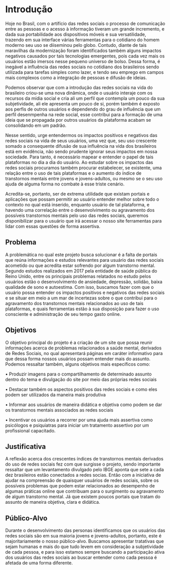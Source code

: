 # Introdução
Hoje no Brasil, com o artifício das redes sociais o processo de comunicação entre as pessoas e o acesso à informação tiveram um grande incremento, e dada sua portabilidade aos dispositivos móveis e sua versatilidade, trazendo em sua interface várias ferramentas para o cotidiano do homem moderno seu uso se diiseminou pelo globo. Contudo, diante de tais maravilhas da modernização foram identificados também alguns impactos negativos causados por tais tecnologias emergentes, pois cada vez mais os usuários estão imersos nesse pequeno universo de bolso. Dessa forma, é inegável a influência das redes sociais no cotidiano dos brasileiros sendo utilizada para tarefas simples como lazer, e tendo seu emprego em campos mais complexos como a integração de pessoas e difusão de ideias. 

Podemos observar que com a introdução das redes sociais na vida do brasileiro criou-se uma nova dinâmica, onde o usuário interaje com  os recursos da mídia social e cria ali um perfil que contempla um pouco da sua subjetividade, ali ele apresenta um pouco de si, porém também é exposto aos perfis de outros usuários e dependendo do grau de influência que um perfil desenmpenha na rede social, esse contribui para a formação de uma ideia que se propagada por outros usuários da plataforma acabam se consolidando em um padrão. 

Nesse sentido, urge entendermos os impactos positivos e negativos das redes sociais na vida de seus usuários, uma vez que, seu uso crescente somado a consequente difusão de sua influência na vida dos brasileiros está em evidência, não sendo prudente ignorar seus impactos em nossa sociedade. Para tanto, é necessário mapear e entender o papel de tais plataformas no dia a dia do usuário. Ao estudar sobre os impactos das redes sociais procuramos também procurar estabelecer, se existente, uma relação entre o uso de tais plataformas e o aumento do índice de transtornos mentais entre jovens e jovens-adultos, ou mesmo se o seu uso ajuda de alguma forma no combate à esse triste cenário.

Acredita-se, portanto, ser de extrema utilidade que existam portais e aplicações que possam permitir ao usuário entender melhor sobre todo o contexto no qual está inserido, enquanto usuário de tal plataforma, e havendo uma correlação entre o desenvolvimento ou agravamento dos possíveis transtornos mentais pelo uso das redes sociais, queremos disponibilizar para o usuário que irá acessar o nosso site ferramentas para lidar com essas questões de forma assertiva.

## Problema
 A problemática no qual este projeto busca solucionar é a falta de portais que reúna informações e estudos relevantes para usuário das redes sociais acometido ou que acredita estar sofrendo por algum transtorno mental. Segundo estudos realizados em 2017 pela entidade de saúde pública do Reino Unido, entre os principais problemas relatados no estudo pelos usuários estão o desenvolvimento de ansiedade, depressão, solidão, baixa qualidade de sono e autoestima. Com isso, buscamos fazer com que o usuário possa entender os impactos positivos e negativos das redes sociais e se situar em meio a um mar de incertezas sobre o que contribui para o agravamento dos transtornos mentais relacionados ao uso de tais plataformas, e quais ferramentas estão à sua disposição para fazer o uso consciente e administração de seu tempo gasto online.


## Objetivos

O objetivo principal do projeto é a criação de um site que possa reunir informações acerca de problemas relacionados a saúde mental, derivados de Redes Sociais, no qual apresentará páginas em caráter informativo para que dessa forma nossos usuários possam entender mais do assunto.
Podemos ressaltar também, alguns objetivos mais específicos como:

•	Produzir imagens para o compartilhamento de determinado assunto dentro do tema e divulgação do site por meio das próprias redes sociais

•	Destacar também os aspectos positivos das redes sociais e como eles podem ser utilizados da maneira mais produtiva

•	Informar aos usuários de maneira didática e objetiva como podem se dar os transtornos mentais associados as redes sociais

•	Incentivar os usuários a recorrer por uma ajuda mais assertiva como psicólogos e psiquiatras para iniciar um tratamento assertivo por um profissional capacitado.


## Justificativa

 A reflexão acerca dos crescentes índices de transtornos mentais derivados do uso de redes sociais fez com que surgisse o projeto, sendo importante ressaltar que um levantamento divulgado pelo IBGE aponta que sete a cada dez brasileiros estão conectados a redes socias. Então com a iniciativa de ajudar na compreensão de quaisquer usuários de redes sociais, sobre os possíveis problemas que podem estar relacionados ao desempenho de algumas práticas online que contribuam para o surgimento ou agravamento de algum transtorno mental. Já que existem poucos portais que tratam do assunto de maneira objetiva, clara e didática.

## Público-Alvo

  Durante o desenvolvimento das personas identificamos que os usuários das redes sociais são em sua maioria jovens e jovens-adultos, portanto, este é majoritariamente o nosso público-alvo. Buscamos apresentar tratativas que sejam humanas e mais do que tudo levem em consideração a subjetividade de cada pessoa, e para isso estamos sempre buscando a participação ativa dos usuários das redes sociais ao buscar entender como cada pessoa é afetada de uma forma diferente.
